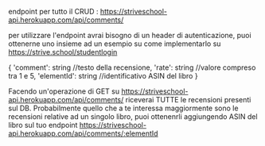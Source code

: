 <!--! CONTINUIAMO A LAVORARE SU EPIBOOKS -->

<!--* 1. Ricorda di installare il pacchetto npm: npm i react-router-dom; -->

<!--* 2. Crea una rotta per l'homepage dell'applicazione: dovrebbe puntare a '/' e caricare il componente LatestRelease; -->

<!--* 3. Crea un componente NotFound, dovrebbe venire renderizzato ogni volta che l'utente naviga su una rotta non gestita; -->

<!--* 4. Crea una rotta per un nuovo componente BookDetails. Questa rotta deve passare un parametro ASIN tramite un useParams; -->

<!--* 5. Aggiungi un pulsante in ogni SingleBook per poter navigare a questa nuova rotta dinamica e caricare BookDetails; -->

<!--* 6. Crea infine il componente BookDetails, che recupererà il parametro ASIN dall'url e caricherà i dettagli e le recensioni del libro su cui si è cliccato. Per recuperare le informazioni del libro selezionato, usa la state elevation. -->

<!--? DOCUMENTAZIONE API -->

endpoint per tutto il CRUD : https://striveschool-api.herokuapp.com/api/comments/

<!--! IMPORTANTE: -->

per utilizzare l'endpoint avrai bisogno di un header di autenticazione, puoi ottenerne uno insieme ad un esempio su come implementarlo su https://strive.school/studentlogin

<!--! API - struttura di un commento: -->

{
'comment': string //testo della recensione,
'rate': string //valore compreso tra 1 e 5,
'elementId': string //identificativo ASIN del libro
}

<!--! ATTENZIONE: -->

Facendo un'operazione di GET su https://striveschool-api.herokuapp.com/api/comments/ riceverai TUTTE le recensioni presenti sul DB.
Probabilmente quello che a te interessa maggiormente sono le recensioni relative ad un singolo libro, puoi ottenenrli aggiungendo ASIN del libro sul tuo endpoint
https://striveschool-api.herokuapp.com/api/comments/:elementId
